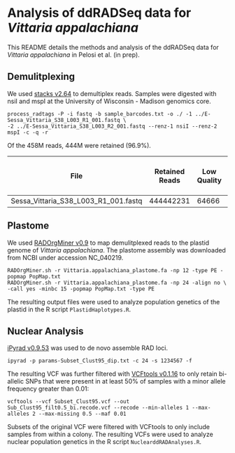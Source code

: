 # Analysis of ddRADSeq data for <i>Vittaria appalachiana</i>

This README details the methods and analysis of the ddRADSeq data for <i>Vittaria appalachiana</i> in Pelosi et al. (in prep). 

## Demulitplexing 

We used [stacks v2.64](https://catchenlab.life.illinois.edu/stacks/) to demultiplex reads. Samples were digested with nsiI and mspI at the University of Wisconsin - Madison genomics core. 
```
process_radtags -P -i fastq -b sample_barcodes.txt -o ./ -1 ../E-Sessa_Vittaria_S38_L003_R1_001.fastq \
-2 ../E-Sessa_Vittaria_S38_L003_R2_001.fastq --renz-1 nsiI --renz-2 mspI -c -q -r
```

Of the 458M reads, 444M were retained (96.9%). 

| File | Retained Reads | Low Quality | Barcode Not Found | RAD Cutsite Not Found | Total |
|------|----------------|-------------|-------------------|-----------------------|-------|
|Sessa_Vittaria_S38_L003_R1_001.fastq|444442231|64666|9517956|4505659|458530512|


## Plastome 
We used [RADOrgMiner v0.9](https://github.com/laczkol/RADOrgMiner) to map demulitplexed reads to the plastid genome of <i>Vittaria appalachiana</i>. The plastome assembly was downloaded from NCBI under accession NC_040219. 

```
RADOrgMiner.sh -r Vittaria.appalachiana_plastome.fa -np 12 -type PE -popmap PopMap.txt
RADOrgMiner.sh -r Vittaria.appalachiana_plastome.fa -np 24 -align no \
-call yes -minbc 15 -popmap PopMap.txt -type PE 
```

The resulting output files were used to analyze population genetics of the plastid in the R script `PlastidHaplotypes.R`. 

## Nuclear Analysis 

[iPyrad v0.9.53](https://ipyrad.readthedocs.io/en/master/) was used to de novo assemble RAD loci. 
```
ipyrad -p params-Subset_Clust95_dip.txt -c 24 -s 1234567 -f
```

The resulting VCF was further filtered with [VCFtools v0.1.16](https://vcftools.github.io/index.html) to only retain bi-allelic SNPs that were present in at least 50% of samples with a minor allele frequency greater than 0.01:
```
vcftools --vcf Subset_Clust95.vcf --out Sub_Clust95_filt0.5_bi.recode.vcf --recode --min-alleles 1 --max-alleles 2 --max-missing 0.5 --maf 0.01
```
Subsets of the original VCF were filtered with VCFtools to only include samples from within a colony. The resulting VCFs were used to analyze nuclear population genetics in the R script `NuclearddRADAnalyses.R`. 

